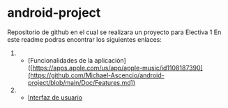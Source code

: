 # android-project
Repositorio de github en el cual se realizara un proyecto para Electiva 1
En este readme podras encontrar los siguientes enlaces:
1. - [Funcionalidades de la aplicación]([https://apps.apple.com/us/app/apple-music/id1108187390](https://github.com/Michael-Ascencio/android-project/blob/main/Doc/Features.md])
2. - [Interfaz de usuario]([#])
